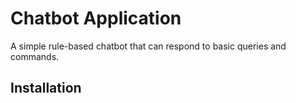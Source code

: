 # Chatbot Application

A simple rule-based chatbot that can respond to basic queries and commands.

## Installation
